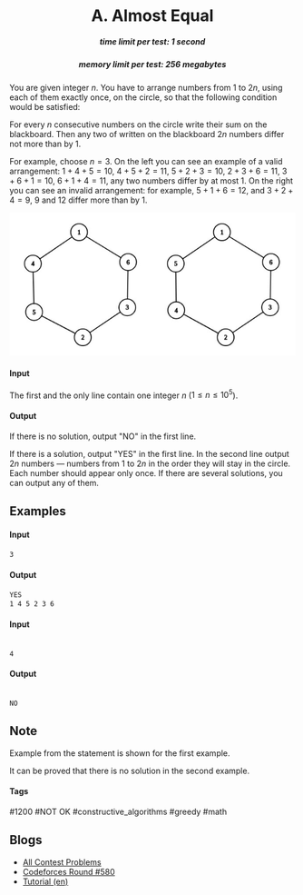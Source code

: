 <h1 style='text-align: center;'> A. Almost Equal</h1>

<h5 style='text-align: center;'>time limit per test: 1 second</h5>
<h5 style='text-align: center;'>memory limit per test: 256 megabytes</h5>

You are given integer $n$. You have to arrange numbers from $1$ to $2n$, using each of them exactly once, on the circle, so that the following condition would be satisfied:

For every $n$ consecutive numbers on the circle write their sum on the blackboard. Then any two of written on the blackboard $2n$ numbers differ not more than by $1$.

For example, choose $n = 3$. On the left you can see an example of a valid arrangement: $1 + 4 + 5 = 10$, $4 + 5 + 2 = 11$, $5 + 2 + 3 = 10$, $2 + 3 + 6 = 11$, $3 + 6 + 1 = 10$, $6 + 1 + 4 = 11$, any two numbers differ by at most $1$. On the right you can see an invalid arrangement: for example, $5 + 1 + 6 = 12$, and $3 + 2 + 4 = 9$, $9$ and $12$ differ more than by $1$.

 ![](images/1dbf7225f6a3e1def6573404bc6acf023a27d5f5.png) 
#### Input

The first and the only line contain one integer $n$ ($1 \le n \le 10^5$).

#### Output

If there is no solution, output "NO" in the first line. 

If there is a solution, output "YES" in the first line. In the second line output $2n$ numbers — numbers from $1$ to $2n$ in the order they will stay in the circle. Each number should appear only once. If there are several solutions, you can output any of them.

## Examples

#### Input


```text
3
```
#### Output


```text
YES
1 4 5 2 3 6 
```
#### Input

```text

4

```
#### Output


```text

NO
```
## Note

Example from the statement is shown for the first example. 

It can be proved that there is no solution in the second example.



#### Tags 

#1200 #NOT OK #constructive_algorithms #greedy #math 

## Blogs
- [All Contest Problems](../Codeforces_Round_580_(Div._1).md)
- [Codeforces Round #580](../blogs/Codeforces_Round_580.md)
- [Tutorial (en)](../blogs/Tutorial_(en).md)
